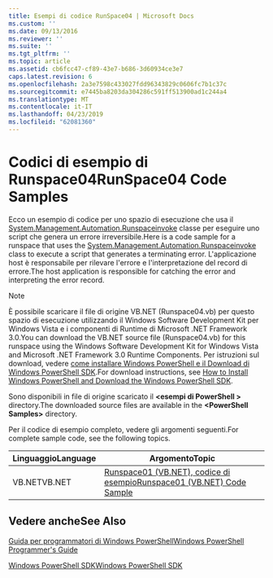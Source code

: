 ```yaml
---
title: Esempi di codice RunSpace04 | Microsoft Docs
ms.custom: ''
ms.date: 09/13/2016
ms.reviewer: ''
ms.suite: ''
ms.tgt_pltfrm: ''
ms.topic: article
ms.assetid: cb6fcc47-cf89-43e7-b686-3d60934ce3e7
caps.latest.revision: 6
ms.openlocfilehash: 2a3e7598c433027fdd96343829c0606fc7b1c37c
ms.sourcegitcommit: e7445ba8203da304286c591ff513900ad1c244a4
ms.translationtype: MT
ms.contentlocale: it-IT
ms.lasthandoff: 04/23/2019
ms.locfileid: "62081360"
---
```

# <a name="runspace04-code-samples"></a><span data-ttu-id="f4962-102">Codici di esempio di Runspace04</span><span class="sxs-lookup"><span data-stu-id="f4962-102">RunSpace04 Code Samples</span></span>

<span data-ttu-id="f4962-103">Ecco un esempio di codice per uno spazio di esecuzione che usa il [System.Management.Automation.Runspaceinvoke](/dotnet/api/System.Management.Automation.RunspaceInvoke) classe per eseguire uno script che genera un errore irreversibile.</span><span class="sxs-lookup"><span data-stu-id="f4962-103">Here is a code sample for a runspace that uses the [System.Management.Automation.Runspaceinvoke](/dotnet/api/System.Management.Automation.RunspaceInvoke) class to execute a script that generates a terminating error.</span></span> <span data-ttu-id="f4962-104">L'applicazione host è responsabile per rilevare l'errore e l'interpretazione del record di errore.</span><span class="sxs-lookup"><span data-stu-id="f4962-104">The host application is responsible for catching the error and interpreting the error record.</span></span>

> [!NOTE]
> <span data-ttu-id="f4962-105">È possibile scaricare il file di origine VB.NET (Runspace04.vb) per questo spazio di esecuzione utilizzando il Windows Software Development Kit per Windows Vista e i componenti di Runtime di Microsoft .NET Framework 3.0.</span><span class="sxs-lookup"><span data-stu-id="f4962-105">You can download the VB.NET source file (Runspace04.vb) for this runspace using the Windows Software Development Kit for Windows Vista and Microsoft .NET Framework 3.0 Runtime Components.</span></span> <span data-ttu-id="f4962-106">Per istruzioni sul download, vedere [come installare Windows PowerShell e il Download di Windows PowerShell SDK](/powershell/developer/installing-the-windows-powershell-sdk).</span><span class="sxs-lookup"><span data-stu-id="f4962-106">For download instructions, see [How to Install Windows PowerShell and Download the Windows PowerShell SDK](/powershell/developer/installing-the-windows-powershell-sdk).</span></span>
>
> <span data-ttu-id="f4962-107">Sono disponibili in file di origine scaricato il  **\<esempi di PowerShell >** directory.</span><span class="sxs-lookup"><span data-stu-id="f4962-107">The downloaded source files are available in the **\<PowerShell Samples>** directory.</span></span>

<span data-ttu-id="f4962-108">Per il codice di esempio completo, vedere gli argomenti seguenti.</span><span class="sxs-lookup"><span data-stu-id="f4962-108">For complete sample code, see the following topics.</span></span>

|<span data-ttu-id="f4962-109">Linguaggio</span><span class="sxs-lookup"><span data-stu-id="f4962-109">Language</span></span>|<span data-ttu-id="f4962-110">Argomento</span><span class="sxs-lookup"><span data-stu-id="f4962-110">Topic</span></span>|
|--------------|-----------|
|<span data-ttu-id="f4962-111">VB.NET</span><span class="sxs-lookup"><span data-stu-id="f4962-111">VB.NET</span></span>|[<span data-ttu-id="f4962-112">Runspace01 (VB.NET), codice di esempio</span><span class="sxs-lookup"><span data-stu-id="f4962-112">Runspace01 (VB.NET) Code Sample</span></span>](./runspace01-vb-net-code-sample.md)|

## <a name="see-also"></a><span data-ttu-id="f4962-113">Vedere anche</span><span class="sxs-lookup"><span data-stu-id="f4962-113">See Also</span></span>

[<span data-ttu-id="f4962-114">Guida per programmatori di Windows PowerShell</span><span class="sxs-lookup"><span data-stu-id="f4962-114">Windows PowerShell Programmer's Guide</span></span>](./windows-powershell-programmer-s-guide.md)

[<span data-ttu-id="f4962-115">Windows PowerShell SDK</span><span class="sxs-lookup"><span data-stu-id="f4962-115">Windows PowerShell SDK</span></span>](../windows-powershell-reference.md)